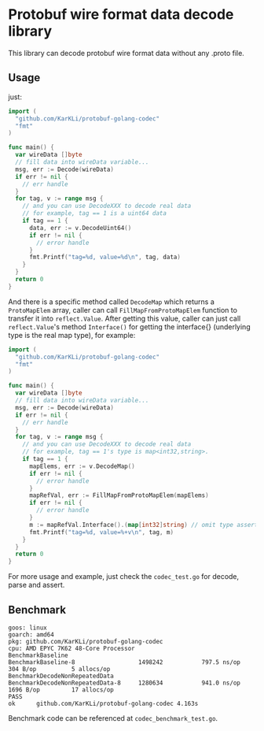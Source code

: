 # Protobuf wire format data decode library

This library can decode protobuf wire format data without any .proto file.
## Usage
just:
```go
import (
  "github.com/KarKLi/protobuf-golang-codec"
  "fmt"
)

func main() {
  var wireData []byte
  // fill data into wireData variable...
  msg, err := Decode(wireData)
  if err != nil {
    // err handle
  }
  for tag, v := range msg {
    // and you can use DecodeXXX to decode real data
    // for example, tag == 1 is a uint64 data
    if tag == 1 {
      data, err := v.DecodeUint64()
      if err != nil {
        // error handle
      }
      fmt.Printf("tag=%d, value=%d\n", tag, data)
    }
  }
  return 0
}
```
And there is a specific method called `DecodeMap` which returns a `ProtoMapElem` array, caller can call `FillMapFromProtoMapElem` function to transfer it into `reflect.Value`. After getting this value, caller can just call `reflect.Value`'s method `Interface()` for getting the interface{} (underlying type is the real map type), for example:
```go
import (
  "github.com/KarKLi/protobuf-golang-codec"
  "fmt"
)

func main() {
  var wireData []byte
  // fill data into wireData variable...
  msg, err := Decode(wireData)
  if err != nil {
    // err handle
  }
  for tag, v := range msg {
    // and you can use DecodeXXX to decode real data
    // for example, tag == 1's type is map<int32,string>.
    if tag == 1 {
      mapElems, err := v.DecodeMap()
      if err != nil {
        // error handle
      }
      mapRefVal, err := FillMapFromProtoMapElem(mapElems)
      if err != nil {
        // error handle
      }
      m := mapRefVal.Interface().(map[int32]string) // omit type assertion
      fmt.Printf("tag=%d, value=%+v\n", tag, m)
    }
  }
  return 0
}
```
For more usage and example, just check the `codec_test.go` for decode, parse and assert.

## Benchmark
```
goos: linux
goarch: amd64
pkg: github.com/KarKLi/protobuf-golang-codec
cpu: AMD EPYC 7K62 48-Core Processor
BenchmarkBaseline
BenchmarkBaseline-8                	 1498242	       797.5 ns/op	     304 B/op	       5 allocs/op
BenchmarkDecodeNonRepeatedData
BenchmarkDecodeNonRepeatedData-8   	 1280634	       941.0 ns/op	    1696 B/op	      17 allocs/op
PASS
ok  	github.com/KarKLi/protobuf-golang-codec	4.163s
```
Benchmark code can be referenced at `codec_benchmark_test.go`.
